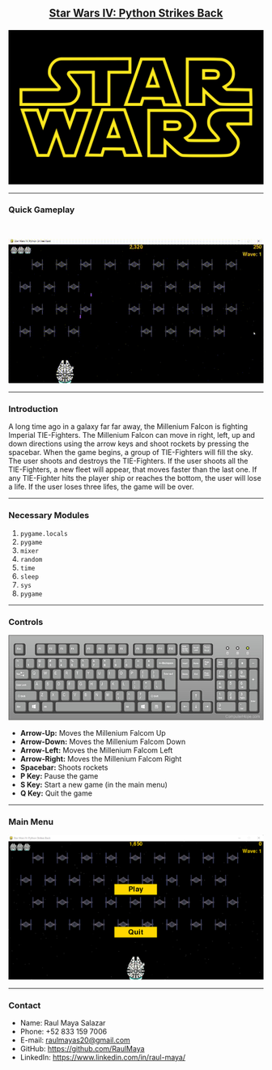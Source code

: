 ## <b><u><p align="center">Star Wars IV: Python Strikes Back </p></u></b>

![Star Wars](readme_files/sw_logo.png)

<hr>

### Quick Gameplay

<br>

![Star Wars](readme_files/swgif.gif)

<hr>



### Introduction

A long time ago in a galaxy far far away, the Millenium Falcon is fighting Imperial TIE-Fighters. The Millenium Falcon can move in right, left, up and down directions using the arrow keys and shoot rockets by pressing the spacebar. When the game begins, a group of TIE-Fighters will fill the sky. The user shoots and destroys the TIE-Fighters. If the user shoots all the TIE-Fighters, a new fleet will appear, that moves faster than the last one. If any TIE-Fighter hits the player ship or reaches the bottom, the user will lose a life. If the user loses three lifes, the game will be over.

<hr>

### Necessary Modules

1. `pygame.locals`
2. `pygame`
3. `mixer`
4. `random`
5. `time`
6. `sleep`
7. `sys`
8. `pygame`

<hr>

### Controls

![Star Wars](readme_files/keyboard.jpg)

* <b>Arrow-Up:</b> Moves the Millenium Falcom Up
* <b>Arrow-Down:</b> Moves the Millenium Falcom Down
* <b>Arrow-Left:</b> Moves the Millenium Falcom Left
* <b>Arrow-Right:</b> Moves the Millenium Falcom Right
* <b>Spacebar:</b> Shoots rockets
* <b>P Key:</b> Pause the game
* <b>S Key:</b> Start a new game (in the main menu)
* <b>Q Key:</b> Quit the game

<hr>

### Main Menu

![Star Wars](readme_files/AlienGame.png)

<hr>


### Contact

* Name: Raul Maya Salazar
* Phone: +52 833 159 7006
* E-mail: raulmayas20@gmail.com
* GitHub: https://github.com/RaulMaya
* LinkedIn: https://www.linkedin.com/in/raul-maya/
